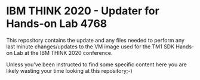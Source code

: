 # IBM THINK 2020 - Updater for Hands-on Lab 4768

This repository contains the update and any files needed to perform any last minute changes/updates to the VM image used for the TM1 SDK Hands-on Lab at the IBM THINK 2020 conference.

Unless you've been instructed to find some specific content here you are likely wasting your time looking at this repository;-)
